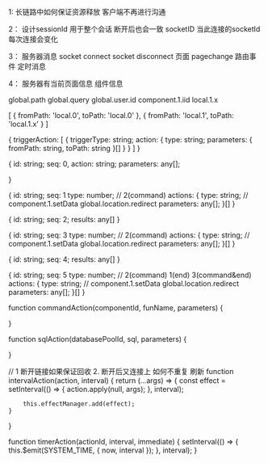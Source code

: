 1: 长链路中如何保证资源释放 客户端不再进行沟通

2： 设计sessionId 用于整个会话 断开后也会一致 socketID 当此连接的socketId 每次连接会变化

3： 服务器消息 socket connect socket disconnect 页面 pagechange 路由事件 定时消息

4： 服务器有当前页面信息 组件信息

global.path
global.query
global.user.id
component.1.iid
local.1.x

[
 {
  fromPath: 'local.0',
  toPath: 'local.0'
 },
 {
  fromPath: 'local.1',
  toPath: 'local.1.x'
 }
]

{
 triggerAction: [
  {
   triggerType: string;
   action: {
    type: string;
    parameters: { fromPath: string, toPath: string }[]
   }
  }
 ]
}



{
 id: string;
 seq: 0,
 action: string;
 parameters: any[];
 
}

{
 id: string;
 seq: 1
 type: number; // 2(command)
 actions: {
  type: string; // component.1.setData global.location.redirect
  parameters: any[];
 }[]
}

{
 id: string;
 seq: 2;
 results: any[]
}

{
 id: string;
 seq: 3
 type: number; // 2(command)
 actions: {
  type: string; // component.1.setData global.location.redirect
  parameters: any[];
 }[]
}

{
 id: string;
 seq: 4;
 results: any[]
}

{
 id: string;
 seq: 5
 type: number; // 2(command) 1(end)  3(command&end)
 actions: {
  type: string; // component.1.setData global.location.redirect
  parameters: any[];
 }[]
}



function commandAction(componentId, funName, parameters) {

}

function sqlAction(databasePoolId, sql, parameters) {

}

// 1 断开链接如果保证回收 2. 断开后又连接上 如何不重复 刷新
function intervalAction(action, interval) {
	return (...args) => {
		const effect = setInterval(() => {
			action.apply(null, args);
		}, interval);
		
		this.effectManager.add(effect);
	}
}

function timerAction(actionId, interval, immediate) {
	setInterval(() => {
		this.$emit(SYSTEM_TIME, { now, interval });
	}, interval);
}